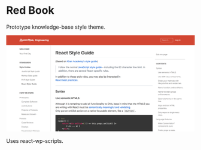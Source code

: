 # Red Book

Prototype knowledge-base style theme.

<img src="screenshot.png" />

Uses react-wp-scripts.
